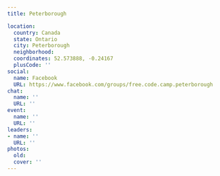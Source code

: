 ```yaml
---
title: Peterborough

location:
  country: Canada
  state: Ontario
  city: Peterborough
  neighborhood: 
  coordinates: 52.573888, -0.24167
  plusCode: ''
social:
  name: Facebook
  URL: https://www.facebook.com/groups/free.code.camp.peterborough
chat:
  name: ''
  URL: ''
event:
  name: ''
  URL: ''
leaders:
- name: ''
  URL: ''
photos:
  old: 
  cover: ''
---
```

